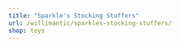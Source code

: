 ```yaml
---
title: "Sparkle's Stocking Stuffers"
url: /willimantic/sparkles-stocking-stuffers/
shop: toys
---
```

